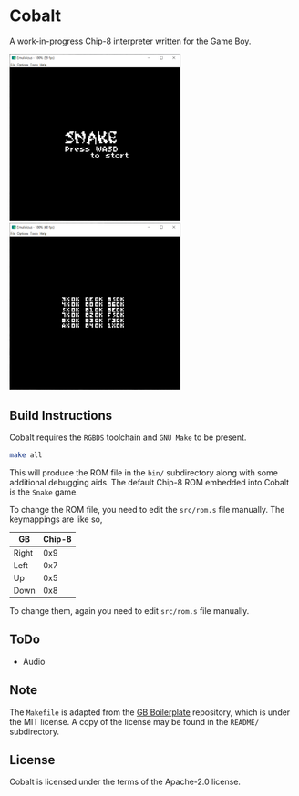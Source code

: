 # Cobalt

A work-in-progress Chip-8 interpreter written for the Game Boy.

<img src="./README/Snake.png" width="300" /> &nbsp;
<img src="./README/Corax Test ROM.png" width="300" /> &nbsp;

## Build Instructions

Cobalt requires the `RGBDS` toolchain and `GNU Make` to be present.

```bash
make all
```

This will produce the ROM file in the `bin/` subdirectory along with some additional
debugging aids. The default Chip-8 ROM embedded into Cobalt is the `Snake` game.

To change the ROM file, you need to edit the `src/rom.s` file manually. The keymappings
are like so,

| GB    | Chip-8 |
| ----- | ------ |
| Right | 0x9    |
| Left  | 0x7    |
| Up    | 0x5    |
| Down  | 0x8    |

To change them, again you need to edit `src/rom.s` file manually.

## ToDo

-   Audio

## Note

The `Makefile` is adapted from the [GB Boilerplate](https://github.com/ISSOtm/gb-boilerplate/) repository, which is under the MIT license. A copy of the license may be found in the `README/` subdirectory.

## License

Cobalt is licensed under the terms of the Apache-2.0 license.
